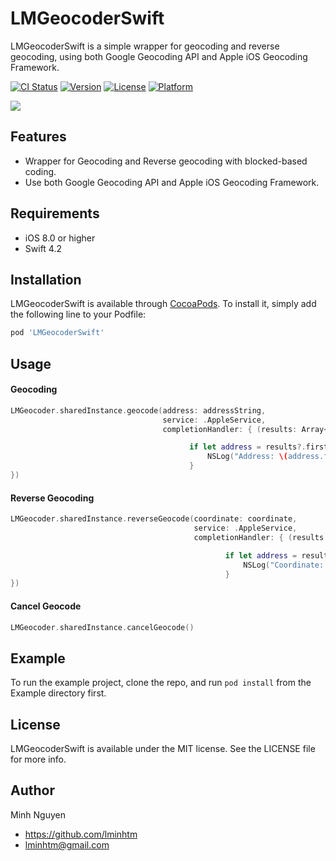 # LMGeocoderSwift
LMGeocoderSwift is a simple wrapper for geocoding and reverse geocoding, using both Google Geocoding API and Apple iOS Geocoding Framework.

[![CI Status](https://img.shields.io/travis/LMinh/LMGeocoderSwift.svg?style=flat)](https://travis-ci.org/LMinh/LMGeocoderSwift)
[![Version](https://img.shields.io/cocoapods/v/LMGeocoderSwift.svg?style=flat)](https://cocoapods.org/pods/LMGeocoderSwift)
[![License](https://img.shields.io/cocoapods/l/LMGeocoderSwift.svg?style=flat)](https://cocoapods.org/pods/LMGeocoderSwift)
[![Platform](https://img.shields.io/cocoapods/p/LMGeocoderSwift.svg?style=flat)](https://cocoapods.org/pods/LMGeocoderSwift)

![](https://raw.github.com/lminhtm/LMGeocoder/master/Screenshots/screenshot.png)

## Features
* Wrapper for Geocoding and Reverse geocoding with blocked-based coding.
* Use both Google Geocoding API and Apple iOS Geocoding Framework.

## Requirements
* iOS 8.0 or higher
* Swift 4.2

## Installation
LMGeocoderSwift is available through [CocoaPods](https://cocoapods.org). To install
it, simply add the following line to your Podfile:

```ruby
pod 'LMGeocoderSwift'
```

## Usage
#### Geocoding
```Swift
LMGeocoder.sharedInstance.geocode(address: addressString,
                                  service: .AppleService,
                                  completionHandler: { (results: Array<LMAddress>?, error: Error?) in

                                        if let address = results?.first, error == nil {
                                            NSLog("Address: \(address.formattedAddress ?? "-")")
                                        }
})
```

#### Reverse Geocoding
```Swift
LMGeocoder.sharedInstance.reverseGeocode(coordinate: coordinate,
                                         service: .AppleService,
                                         completionHandler: { (results: Array<LMAddress>?, error: Error?) in

                                                if let address = results?.first, error == nil {
                                                    NSLog("Coordinate: (\(address.coordinate?.latitude ?? 0), \(address.coordinate?.longitude ?? 0))")
                                                }
})
```

#### Cancel Geocode
```Swift
LMGeocoder.sharedInstance.cancelGeocode()
```

## Example
To run the example project, clone the repo, and run `pod install` from the Example directory first.

## License
LMGeocoderSwift is available under the MIT license. See the LICENSE file for more info.

## Author
Minh Nguyen
* https://github.com/lminhtm
* lminhtm@gmail.com
